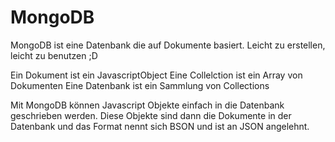 # MongoDB
MongoDB ist eine Datenbank die auf Dokumente basiert.
Leicht zu erstellen, leicht zu benutzen ;D

Ein Dokument ist ein JavascriptObject
Eine Collelction ist ein Array von Dokumenten
Eine Datenbank ist ein Sammlung von Collections

Mit MongoDB können Javascript Objekte einfach in die Datenbank geschrieben werden.
Diese Objekte sind dann die Dokumente in der Datenbank und das Format nennt sich BSON und ist an JSON angelehnt.

